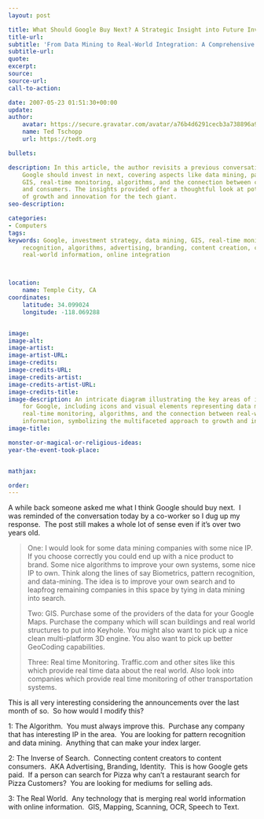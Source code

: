 ```yaml
---
layout: post

title: What Should Google Buy Next? A Strategic Insight into Future Investments
title-url:
subtitle: 'From Data Mining to Real-World Integration: A Comprehensive Analysis'
subtitle-url:
quote:
excerpt:
source:
source-url:
call-to-action:

date: 2007-05-23 01:51:30+00:00
update:
author:
    avatar: https://secure.gravatar.com/avatar/a76b4d6291cecb3a738896a971bfb903?s=512&d=mp&r=g
    name: Ted Tschopp
    url: https://tedt.org

bullets:

description: In this article, the author revisits a previous conversation on what
    Google should invest in next, covering aspects like data mining, pattern recognition,
    GIS, real-time monitoring, algorithms, and the connection between content creators
    and consumers. The insights provided offer a thoughtful look at potential areas
    of growth and innovation for the tech giant.
seo-description:

categories:
- Computers
tags:
keywords: Google, investment strategy, data mining, GIS, real-time monitoring, pattern
    recognition, algorithms, advertising, branding, content creation, content consumption,
    real-world information, online integration



location:
    name: Temple City, CA
coordinates:
    latitude: 34.099024
    longitude: -118.069288


image:
image-alt:
image-artist:
image-artist-URL:
image-credits:
image-credits-URL:
image-credits-artist:
image-credits-artist-URL:
image-credits-title:
image-description: An intricate diagram illustrating the key areas of investment suggested
    for Google, including icons and visual elements representing data mining, GIS,
    real-time monitoring, algorithms, and the connection between real-world and online
    information, symbolizing the multifaceted approach to growth and innovation.
image-title:

monster-or-magical-or-religious-ideas:
year-the-event-took-place:


mathjax:

order:
---
```

A while back someone asked me what I think Google should buy next.&#160; I was reminded of the conversation today by a co-worker so I dug up my response.&#160; The post still makes a whole lot of sense even if it’s over two years old.

> One: I would look for some data mining companies with some nice IP. If you choose correctly you could end up with a nice product to brand. Some nice algorithms to improve your own systems, some nice IP to own. Think along the lines of say Biometrics, pattern recognition, and data-mining. The idea is to improve your own search and to leapfrog remaining companies in this space by tying in data mining into search.
> 
> Two: GIS. Purchase some of the providers of the data for your Google Maps. Purchase the company which will scan buildings and real world structures to put into Keyhole. You might also want to pick up a nice clean multi-platform 3D engine. You also want to pick up better GeoCoding capabilities.
> 
> Three: Real time Monitoring. Traffic.com and other sites like this which provide real time data about the real world. Also look into companies which provide real time monitoring of other transportation systems.

This is all very interesting considering the announcements over the last month of so.&#160; So how would I modify this?

1: The Algorithm.&#160; You must always improve this.&#160; Purchase any company that has interesting IP in the area.&#160; You are looking for pattern recognition and data mining.&#160; Anything that can make your index larger.

2: The Inverse of Search.&#160; Connecting content creators to content consumers.&#160; AKA Advertising, Branding, Identity.&#160; This is how Google gets paid.&#160; If a person can search for Pizza why can’t a restaurant search for Pizza Customers?&#160; You are looking for mediums for selling ads.&#160;

3: The Real World.&#160; Any technology that is merging real world information with online information.&#160; GIS, Mapping, Scanning, OCR, Speech to Text.

